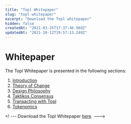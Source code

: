 ```yaml
---
title: "Topl Whitepaper"
slug: "topl-whitepaper"
excerpt: "Download the Topl whitepaper"
hidden: false
createdAt: "2021-03-25T17:37:46.969Z"
updatedAt: "2021-10-12T19:57:13.249Z"
---
```

# Whitepaper

The Topl Whitepaper is presented in the following sections:
1. [Introduction](4-new--introduction-to-topl.md)
2. [Theory of Change](5-new--theory-of-change.md)
3. [Design Philosophy](6-new--design-philosophy.md)
4. [Taktikos Consensus](7-new--taktikos-consensus.md)
5. [Transacting with Topl](8-new--transacting-with-topl.md)
6. [Tokenomics](9-new--tokenomics.md)


<! --- Download the Topl Whitepaper [here](https://www.example.com). --->
